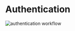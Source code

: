 # Authentication
![authentication workflow](http://dev01.cc.cloud:49173/public/assets/images/authen_workflow_apc.jpg)

